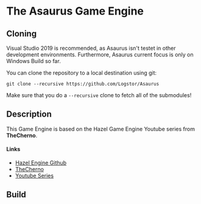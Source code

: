 # The Asaurus Game Engine

## Cloning
Visual Studio 2019 is recommended, as Asaurus isn't testet in other development environments. Furthermore, Asaurus current focus is only on Windows Build so far.

You can clone the repository to a local destination using git:

`git clone --recursive https://github.com/Logstor/Asaurus`

Make sure that you do a `--recursive` clone to fetch all of the submodules!

## Description
This Game Engine is based on the Hazel Game Engine Youtube series from **TheCherno**.

#### Links
* [Hazel Engine Github](https://github.com/TheCherno/Hazel)
* [TheCherno](https://www.youtube.com/user/TheChernoProject)
* [Youtube Series](https://www.youtube.com/playlist?list=PLlrATfBNZ98dC-V-N3m0Go4deliWHPFwT)

## Build
